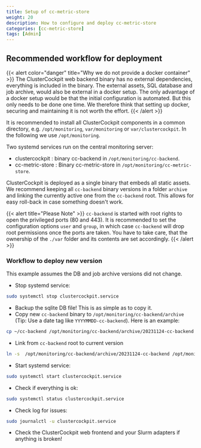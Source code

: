 ```yaml
---
title: Setup of cc-metric-store
weight: 20
description: How to configure and deploy cc-metric-store
categories: [cc-metric-store]
tags: [Admin]
---
```


## Recommended workflow for deployment

{{< alert color="danger" title="Why we do not provide a docker container" >}}
The ClusterCockpit web backend binary has no external dependencies, everything
is included in the binary. The external assets, SQL database and job archive,
would also be external in a docker setup. The only advantage of a docker setup
would be that the initial configuration is automated. But this only needs to be
done one time. We therefore think that setting up docker, securing and
maintaining it is not worth the effort.
{{< /alert >}}

It is recommended to install all ClusterCockpit components in a common
directory, e.g. `/opt/monitoring`, `var/monitoring` or `var/clustercockpit`. In
the following we use `/opt/monitoring`.

Two systemd services run on the central monitoring server:

- clustercockpit : binary cc-backend in `/opt/monitoring/cc-backend`.
- cc-metric-store : Binary cc-metric-store in `/opt/monitoring/cc-metric-store`.

ClusterCockpit is deployed as a single binary that embeds all static assets.
We recommend keeping all `cc-backend` binary versions in a folder `archive` and
linking the currently active one from the `cc-backend` root.
This allows for easy roll-back in case something doesn't work.

{{< alert title="Please Note" >}}
`cc-backend` is started with root rights to open the privileged ports (80 and
443). It is recommended to set the configuration options `user` and `group`, in
which case `cc-backend` will drop root permissions once the ports are taken.
You have to take care, that the ownership of the `./var` folder and
its contents are set accordingly.
{{< /alert >}}

### Workflow to deploy new version

This example assumes the DB and job archive versions did not change.

- Stop systemd service:

```sh
sudo systemctl stop clustercockpit.service
```

- Backup the sqlite DB file! This is as simple as to copy it.
- Copy new `cc-backend` binary to `/opt/monitoring/cc-backend/archive` (Tip: Use a
  date tag like `YYYYMMDD-cc-backend`). Here is an example:

```sh
cp ~/cc-backend /opt/monitoring/cc-backend/archive/20231124-cc-backend
```

- Link from `cc-backend` root to current version

```sh
ln -s  /opt/monitoring/cc-backend/archive/20231124-cc-backend /opt/monitoring/cc-backend/cc-backend
```

- Start systemd service:

```sh
sudo systemctl start clustercockpit.service
```

- Check if everything is ok:

```sh
sudo systemctl status clustercockpit.service
```

- Check log for issues:

```sh
sudo journalctl -u clustercockpit.service
```

- Check the ClusterCockpit web frontend and your Slurm adapters if anything is broken!
